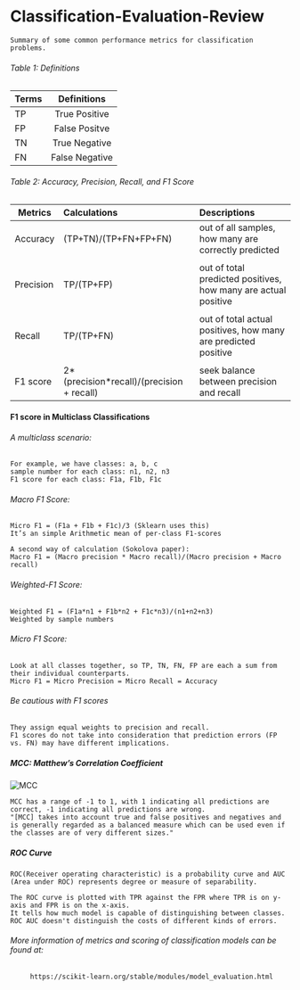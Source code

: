 # Classification-Evaluation-Review

    Summary of some common performance metrics for classification problems.



 ###### Table 1: Definitions

 | Terms    |   Definitions      | 
 | ---------|:----------------:  |
 | TP       |   True Positive  | 
 | FP       |   False Positve  |   
 | TN       |   True Negative  |    
 | FN       |   False Negative |    





###### Table 2: Accuracy, Precision, Recall, and F1 Score

   | Metrics    | Calculations            | Descriptions                                                |                   
   | -----------|:----------------------|:--------------------------------------------------------------|
   | Accuracy   | (TP+TN)/(TP+FN+FP+FN)  | out of all samples, how many are correctly predicted   | 
   |            |                        |                                                               |
   | Precision  | TP/(TP+FP)             | out of total predicted positives, how many are actual positive |
   |            |                        |                                                                |
   | Recall     | TP/(TP+FN)             | out of total actual positives, how many are predicted positive |
   |            |                        |          |
   | F1 score   | 2*(precision*recall)/(precision + recall)| seek balance between precision and recall |

 
 
#### F1 score in Multiclass Classifications

###### A multiclass scenario:

    For example, we have classes: a, b, c
    sample number for each class: n1, n2, n3 
    F1 score for each class: F1a, F1b, F1c


   ###### Macro F1 Score:  

    Micro F1 = (F1a + F1b + F1c)/3 (Sklearn uses this)
    It’s an simple Arithmetic mean of per-class F1-scores

    A second way of calculation (Sokolova paper):
    Macro F1 = (Macro precision * Macro recall)/(Macro precision + Macro recall)
     

   ###### Weighted-F1 Score:  
   
    Weighted F1 = (F1a*n1 + F1b*n2 + F1c*n3)/(n1+n2+n3)
    Weighted by sample numbers


   ###### Micro F1 Score: 
   
    Look at all classes together, so TP, TN, FN, FP are each a sum from their individual counterparts.
    Micro F1 = Micro Precision = Micro Recall = Accuracy


   ###### Be cautious with F1 scores
   
    They assign equal weights to precision and recall.
    F1 scores do not take into consideration that prediction errors (FP vs. FN) may have different implications. 


##### MCC: Matthew’s Correlation Coefficient

![MCC](https://user-images.githubusercontent.com/18686382/70392158-b92b9f80-19aa-11ea-9216-45dba400691d.png&s=200)
    
    MCC has a range of -1 to 1, with 1 indicating all predictions are correct, -1 indicating all predictions are wrong. 
    "[MCC] takes into account true and false positives and negatives and is generally regarded as a balanced measure which can be used even if the classes are of very different sizes."


##### ROC Curve

    ROC(Receiver operating characteristic) is a probability curve and AUC (Area under ROC) represents degree or measure of separability. 
    
    The ROC curve is plotted with TPR against the FPR where TPR is on y-axis and FPR is on the x-axis. 
    It tells how much model is capable of distinguishing between classes.
    ROC AUC doesn't distinguish the costs of different kinds of errors.
 

###### More information of metrics and scoring of classification models can be found at:
 
         https://scikit-learn.org/stable/modules/model_evaluation.html
